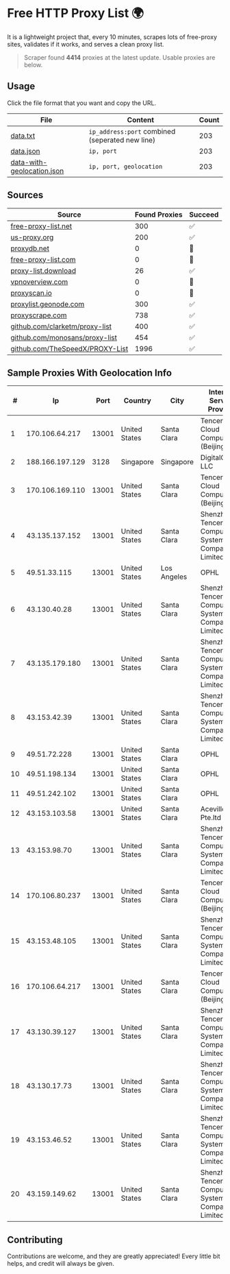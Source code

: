 
# Free HTTP Proxy List 🌍

It is a lightweight project that, every 10 minutes, scrapes lots of free-proxy sites, validates if it works, and serves a clean proxy list.


> Scraper found **4414** proxies at the latest update. Usable proxies are below.

## Usage

Click the file format that you want and copy the URL.


|File|Content|Count|
|----|-------|-----|
|[data.txt](https://raw.githubusercontent.com/themiralay/Proxy-List-World/master/data.txt)|`ip_address:port` combined (seperated new line)|203|
|[data.json](https://raw.githubusercontent.com/themiralay/Proxy-List-World/master/data.json)|`ip, port`|203|
|[data-with-geolocation.json](https://raw.githubusercontent.com/themiralay/Proxy-List-World/master/data-with-geolocation.json)|`ip, port, geolocation`|203|

## Sources

|Source|Found Proxies|Succeed|
|------|-------------|-------|
|[free-proxy-list.net](https://free-proxy-list.net)|300|✅|
|[us-proxy.org](https://www.us-proxy.org)|200|✅|
|[proxydb.net](http://proxydb.net)|0|🚫|
|[free-proxy-list.com](https://free-proxy-list.com/?page=&port=&type%5B%5D=http&type%5B%5D=https&up_time=0&search=Search)|0|🚫|
|[proxy-list.download](https://www.proxy-list.download/HTTP)|26|✅|
|[vpnoverview.com](https://vpnoverview.com/privacy/anonymous-browsing/free-proxy-servers)|0|🚫|
|[proxyscan.io](https://www.proxyscan.io)|0|🚫|
|[proxylist.geonode.com](https://proxylist.geonode.com/api/proxy-list?limit=300&page=1&sort_by=lastChecked&sort_type=desc&protocols=http,https)|300|✅|
|[proxyscrape.com](https://api.proxyscrape.com/v2/?request=displayproxies&protocol=http&timeout=10000&country=all&ssl=all&anonymity=all)|738|✅|
|[github.com/clarketm/proxy-list](https://raw.githubusercontent.com/clarketm/proxy-list/master/proxy-list-raw.txt)|400|✅|
|[github.com/monosans/proxy-list](https://raw.githubusercontent.com/monosans/proxy-list/main/proxies/http.txt)|454|✅|
|[github.com/TheSpeedX/PROXY-List](https://raw.githubusercontent.com/TheSpeedX/PROXY-List/master/http.txt)|1996|✅|


## Sample Proxies With Geolocation Info

|#|Ip|Port|Country|City|Internet Service Provider|
|-|--|----|-------|----|-------------------------|
|1|170.106.64.217|13001|United States|Santa Clara|Tencent Cloud Computing (Beijing) Co|
|2|188.166.197.129|3128|Singapore|Singapore|DigitalOcean, LLC|
|3|170.106.169.110|13001|United States|Santa Clara|Tencent Cloud Computing (Beijing) Co|
|4|43.135.137.152|13001|United States|Santa Clara|Shenzhen Tencent Computer Systems Company Limited|
|5|49.51.33.115|13001|United States|Los Angeles|OPHL|
|6|43.130.40.28|13001|United States|Santa Clara|Shenzhen Tencent Computer Systems Company Limited|
|7|43.135.179.180|13001|United States|Santa Clara|Shenzhen Tencent Computer Systems Company Limited|
|8|43.153.42.39|13001|United States|Santa Clara|Shenzhen Tencent Computer Systems Company Limited|
|9|49.51.72.228|13001|United States|Santa Clara|OPHL|
|10|49.51.198.134|13001|United States|Santa Clara|OPHL|
|11|49.51.242.102|13001|United States|Santa Clara|OPHL|
|12|43.153.103.58|13001|United States|Santa Clara|Aceville Pte.ltd|
|13|43.153.98.70|13001|United States|Santa Clara|Shenzhen Tencent Computer Systems Company Limited|
|14|170.106.80.237|13001|United States|Santa Clara|Tencent Cloud Computing (Beijing) Co|
|15|43.153.48.105|13001|United States|Santa Clara|Shenzhen Tencent Computer Systems Company Limited|
|16|170.106.64.217|13001|United States|Santa Clara|Tencent Cloud Computing (Beijing) Co|
|17|43.130.39.127|13001|United States|Santa Clara|Shenzhen Tencent Computer Systems Company Limited|
|18|43.130.17.73|13001|United States|Santa Clara|Shenzhen Tencent Computer Systems Company Limited|
|19|43.153.46.52|13001|United States|Santa Clara|Shenzhen Tencent Computer Systems Company Limited|
|20|43.159.149.62|13001|United States|Santa Clara|Shenzhen Tencent Computer Systems Company Limited|



## Contributing

Contributions are welcome, and they are greatly appreciated! Every
little bit helps, and credit will always be given.

